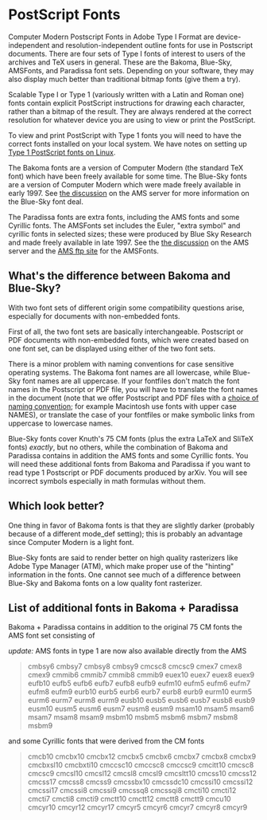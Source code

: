 # PostScript Fonts

Computer Modern Postscript Fonts in Adobe Type I Format are device-independent and
resolution-independent outline fonts for use in Postscript documents.
There are four sets of Type I fonts of interest to users of the archives
and TeX users in general. These are the Bakoma, Blue-Sky, AMSFonts, and
Paradissa font sets. Depending on your software, they may also display
much better than traditional bitmap fonts (give them a try).

Scalable Type I or Type 1 (variously written with a Latin and Roman one)
fonts contain explicit PostScript instructions for drawing each
character, rather than a bitmap of the result. They are always rendered
at the correct resolution for whatever device you are using to view or
print the PostScript.

To view and print PostScript with Type 1 fonts you will need to have the
correct fonts installed on your local system. We have notes on setting
up [Type 1 PostScript fonts on Linux](type1linux.md).

The Bakoma fonts are a version of Computer Modern (the standard TeX
font) which have been freely available for some time. The Blue-Sky fonts
are a version of Computer Modern which were made freely available in
early 1997. See [the
discussion](http://www.ams.org/tex/type1-cm-fonts.html) on the AMS
server for more information on the Blue-Sky font deal.

The Paradissa fonts are extra fonts, including the AMS fonts and some
Cyrillic fonts. The AMSFonts set includes the Euler, "extra symbol" and
cyrillic fonts in selected sizes; these were produced by Blue Sky
Research and made freely available in late 1997. See the [the
discussion](http://www.ams.org/tex/type1-cm-fonts.html) on the AMS
server and the [AMS ftp site](ftp://ftp.ams.org/pub/tex/psfonts/ams/)
for the AMSFonts.

What's the difference between Bakoma and Blue-Sky?
--------------------------------------------------

With two font sets of different origin some compatibility questions
arise, especially for documents with non-embedded fonts.

First of all, the two font sets are basically interchangeable.
Postscript or PDF documents with non-embedded fonts, which were created
based on one font set, can be displayed using either of the two font
sets.

There is a minor problem with naming conventions for case sensitive
operating systems. The Bakoma font names are all lowercase, while
Blue-Sky font names are all uppercase. If your fontfiles don't match the
font names in the Postscript or PDF file, you will have to translate the
font names in the document (note that we offer Postscript and PDF files
with a [choice of naming convention](psvariants.md); for example Macintosh
use fonts with upper case NAMES), or translate the case of your
fontfiles or make symbolic links from uppercase to lowercase names.

Blue-Sky fonts cover Knuth's 75 CM fonts (plus the extra LaTeX and
SliTeX fonts) *exactly*, but no others, while the combination of Bakoma
and Paradissa contains in addition the AMS fonts and some Cyrillic
fonts. You will need these additional fonts from Bakoma and Paradissa if
you want to read type 1 Postscript or PDF documents produced by arXiv.
You will see incorrect symbols especially in math formulas without them.

Which look better?
------------------

One thing in favor of Bakoma fonts is that they are slightly darker
(probably because of a different mode\_def setting); this is probably an
advantage since Computer Modern is a light font.

Blue-Sky fonts are said to render better on high quality rasterizers
like Adobe Type Manager (ATM), which make proper use of the "hinting"
information in the fonts. One cannot see much of a difference between
Blue-Sky and Bakoma fonts on a low quality font rasterizer.

List of additional fonts in Bakoma + Paradissa
----------------------------------------------

Bakoma + Paradissa contains in addition to the original 75 CM fonts the
AMS font set consisting of

*update:* AMS fonts in type 1 are now also available directly from the
AMS

> cmbsy6 cmbsy7 cmbsy8 cmbsy9 cmcsc8 cmcsc9 cmex7 cmex8 cmex9 cmmib6
> cmmib7 cmmib8 cmmib9 euex10 euex7 euex8 euex9 eufb10 eufb5 eufb6 eufb7
> eufb8 eufb9 eufm10 eufm5 eufm6 eufm7 eufm8 eufm9 eurb10 eurb5 eurb6
> eurb7 eurb8 eurb9 eurm10 eurm5 eurm6 eurm7 eurm8 eurm9 eusb10 eusb5
> eusb6 eusb7 eusb8 eusb9 eusm10 eusm5 eusm6 eusm7 eusm8 eusm9 msam10
> msam5 msam6 msam7 msam8 msam9 msbm10 msbm5 msbm6 msbm7 msbm8 msbm9

and some Cyrillic fonts that were derived from the CM fonts

> cmcb10 cmcbx10 cmcbx12 cmcbx5 cmcbx6 cmcbx7 cmcbx8 cmcbx9 cmcbxsl10
> cmcbxti10 cmccsc10 cmccsc8 cmccsc9 cmcitt10 cmcsc8 cmcsc9 cmcsl10
> cmcsl12 cmcsl8 cmcsl9 cmcsltt10 cmcss10 cmcss12 cmcss17 cmcss8 cmcss9
> cmcssbx10 cmcssdc10 cmcssi10 cmcssi12 cmcssi17 cmcssi8 cmcssi9 cmcssq8
> cmcssqi8 cmcti10 cmcti12 cmcti7 cmcti8 cmcti9 cmctt10 cmctt12 cmctt8
> cmctt9 cmcu10 cmcyr10 cmcyr12 cmcyr17 cmcyr5 cmcyr6 cmcyr7 cmcyr8
> cmcyr9
